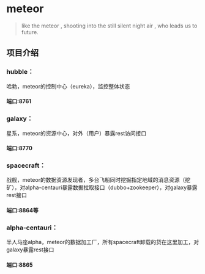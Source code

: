 # meteor
> like the meteor , shooting into the still silent night air , who leads us to future.
## 项目介绍
### hubble：
哈勃，meteor的控制中心（eureka），监控整体状态
#### 端口:8761
### galaxy：
星系，meteor的资源中心，对外（用户）暴露rest访问接口
#### 端口:8770
### spacecraft：
战舰，meteor的数据资源发现者，多台飞船同时挖掘指定地域的消息资源（挖矿），对alpha-centauri暴露数据拉取接口（dubbo+zookeeper），对galaxy暴露rest接口
#### 端口:8864等
### alpha-centauri：
半人马座alpha，meteor的数据加工厂，所有spacecraft卸载的货在这里加工，对galaxy暴露rest接口
#### 端口:8865